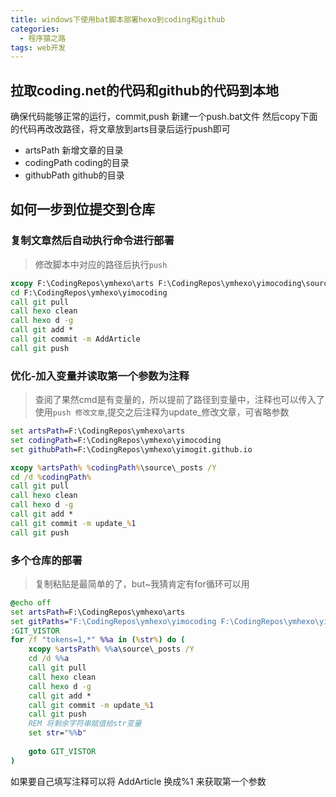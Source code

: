 ```yaml
---
title: windows下使用bat脚本部署hexo到coding和github
categories:
  - 程序猿之路
tags: web开发
---
```

## 拉取coding.net的代码和github的代码到本地

确保代码能够正常的运行，commit,push
新建一个push.bat文件
然后copy下面的代码再改改路径，将文章放到arts目录后运行push即可

* artsPath 新增文章的目录  
* codingPath coding的目录    
* githubPath github的目录     

## 如何一步到位提交到仓库

### 复制文章然后自动执行命令进行部署

> 修改脚本中对应的路径后执行`push`

``` bat
xcopy F:\CodingRepos\ymhexo\arts F:\CodingRepos\ymhexo\yimocoding\source\_posts /Y
cd F:\CodingRepos\ymhexo\yimocoding
call git pull
call hexo clean
call hexo d -g
call git add *
call git commit -m AddArticle
call git push
```
### 优化-加入变量并读取第一个参数为注释

> 查阅了果然cmd是有变量的，所以提前了路径到变量中，注释也可以传入了
> 使用`push 修改文章`,提交之后注释为update_修改文章，可省略参数

``` bat
set artsPath=F:\CodingRepos\ymhexo\arts
set codingPath=F:\CodingRepos\ymhexo\yimocoding
set githubPath=F:\CodingRepos\ymhexo\yimogit.github.io

xcopy %artsPath% %codingPath%\source\_posts /Y
cd /d %codingPath%
call git pull
call hexo clean
call hexo d -g
call git add *
call git commit -m update_%1
call git push
```
### 多个仓库的部署

>复制粘贴是最简单的了，but~我猜肯定有for循环可以用


``` bat
@echo off
set artsPath=F:\CodingRepos\ymhexo\arts
set gitPaths="F:\CodingRepos\ymhexo\yimocoding F:\CodingRepos\ymhexo\yimogit.github.io"
:GIT_VISTOR
for /f "tokens=1,*" %%a in (%str%) do (
    xcopy %artsPath% %%a\source\_posts /Y
    cd /d %%a
    call git pull
    call hexo clean
    call hexo d -g
    call git add *
    call git commit -m update_%1
    call git push
    REM 将剩余字符串赋值给str变量
    set str="%%b"
 
    goto GIT_VISTOR
)

```


如果要自己填写注释可以将 AddArticle 换成%1 来获取第一个参数
